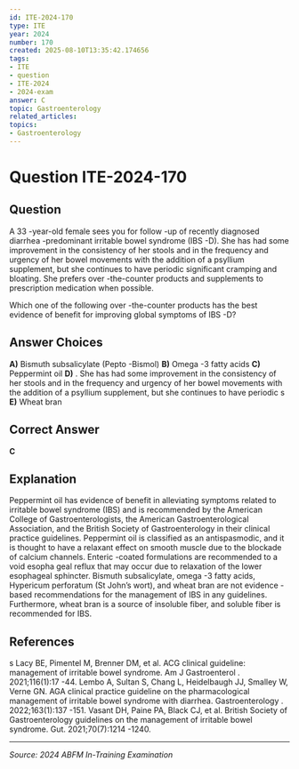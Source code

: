 ```yaml
---
id: ITE-2024-170
type: ITE
year: 2024
number: 170
created: 2025-08-10T13:35:42.174656
tags:
- ITE
- question
- ITE-2024
- 2024-exam
answer: C
topic: Gastroenterology
related_articles:
topics:
- Gastroenterology
---
```


# Question ITE-2024-170

## Question
A 33 -year-old female sees you for follow -up of recently diagnosed diarrhea -predominant irritable 
bowel syndrome (IBS -D). She has had some improvement in the consistency of her stools and in the 
frequency and urgency of her bowel movements with the addition of a psyllium supplement, but she 
continues to have periodic significant cramping and bloating. She prefers over -the-counter products 
and supplements to prescription medication when possible.  
 
Which one of the following over -the-counter products has the best evidence of benefit for improving 
global symptoms of IBS -D?

## Answer Choices
**A)** Bismuth subsalicylate (Pepto -Bismol)
**B)** Omega -3 fatty acids
**C)** Peppermint oil
**D)** . She has had some improvement in the consistency of her stools and in the frequency and urgency of her bowel movements with the addition of a psyllium supplement, but she continues to have periodic s
**E)** Wheat bran

## Correct Answer
**C**

## Explanation
Peppermint oil has evidence of benefit in alleviating symptoms related to irritable bowel syndrome (IBS) and is recommended by the American College of Gastroenterologists, the American Gastroenterological Association, and the British Society of Gastroenterology in their clinical practice guidelines. Peppermint oil is classified as an antispasmodic, and it is thought to have a relaxant effect on smooth muscle due to the blockade of calcium channels. Enteric -coated formulations are recommended to a void esopha geal reflux that may occur due to relaxation of the lower esophageal sphincter. Bismuth subsalicylate, omega -3 fatty acids, Hypericum perforatum (St John’s wort), and wheat bran are not evidence -based recommendations for the management of IBS in any guidelines. Furthermore, wheat bran is a source of insoluble fiber, and soluble fiber is recommended for IBS.

## References
s Lacy BE, Pimentel M, Brenner DM, et al. ACG clinical guideline: management of irritable bowel syndrome. Am J Gastroenterol . 2021;116(1):17 -44. Lembo A, Sultan S, Chang L, Heidelbaugh JJ, Smalley W, Verne GN. AGA clinical practice guideline on the pharmacological management of irritable bowel syndrome with diarrhea. Gastroenterology . 2022;163(1):137 -151. Vasant DH, Paine PA, Black CJ, et al. British Society of Gastroenterology guidelines on the management of irritable bowel syndrome. Gut. 2021;70(7):1214 -1240.

---
*Source: 2024 ABFM In-Training Examination*